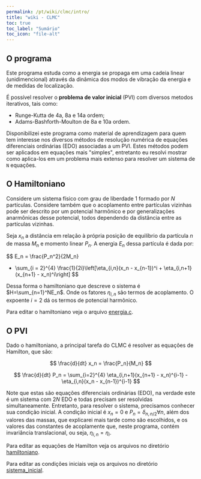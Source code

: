 ```yaml
---
permalink: /pt/wiki/clmc/intro/
title: "wiki - CLMC"
toc: true
toc_label: "Sumário"
toc_icon: "file-alt"
---
```


## O programa

Este programa estuda como a energia se propaga em uma
cadeia linear (unidimencional) através da dinâmica dos modos de vibração da energia
e de medidas de localização.

É possível resolver o **problema de valor inicial** (PVI) com diversos metodos iterativos,
tais como:
* Runge-Kutta de 4a, 8a e 14a ordem;
* Adams-Bashforth-Moulton de 8a e 10a ordem.

Disponibilizei este programa como material de aprendizagem para quem tem interesse
nos diversos métodos de resolução numérica de equações diferenciais ordinárias
(EDO) associadas a um PVI. Estes métodos podem ser aplicados em equações mais "simples",
entretanto eu resolvi mostrar como aplica-los em um problema mais extenso para
resolver um sistema de `N` equações.

## O Hamiltoniano

Considere um sistema físico com grau de liberdade 1 formado por $N$
partículas. Considere também que o acoplamento entre partículas
vizinhas pode ser descrito por um potencial harmônico e por
generalizações anarmônicas desse potencial, todos dependendo da
distância entre as partículas vizinhas.

Seja $x_n$ a distância em relação à própria posição de equilíbrio
da partícula $n$ de massa $M_n$ e momento linear $P_n$.
A energia $E_n$ dessa partícula é dada por:

$$
E_n = \frac{P_n^2}{2M_n}
   + \sum_{i = 2}^{4}
   \frac{1}{2i}\left[\eta_{i,n}(x_n - x_{n-1})^i + \eta_{i,n+1}(x_{n+1} - x_n)^i\right]
$$

Dessa forma o hamiltoniano que descreve o sistema é $H=\sum_{n=1}^NE_n$.
Onde os fatores $\eta_{i,n}$ são termos de acoplamento. O expoente $i=2$
dá os termos de potencial harmônico.

Para editar o hamiltoniano veja o arquivo
[energia.c](https://github.com/ismaeldamiao/CLMC/blob/master/hamiltoniano/energia.c).

## O PVI

Dado o hamiltoniano, a principal tarefa do CLMC é resolver as equações
de Hamilton, que são:

$$
   \frac{d}{dt} x_n = \frac{P_n}{M_n}
$$

$$
   \frac{d}{dt} P_n = \sum_{i=2}^{4}
   \eta_{i,n+1}(x_{n+1} - x_n)^{i-1} - \eta_{i,n}(x_n - x_{n-1})^{i-1}
$$

Note que estas são equações diferenciais ordinárias (EDO),
na verdade este é um sistema com $2N$ EDO e todas precisam ser resolvidas
simultaneamente. Entretanto, para resolver o sistema, precisamos
conhecer sua condição inicial.
A condição inicial é $x_n=0$ e $P_n=\delta_{n,n/2}\forall n$, além dos valores
das massas, que explicarei mais tarde como são escolhidos,
e os valores das constantes de acoplamente que, neste programa,
contém invariância translacional, ou seja, $\eta_{i,n} = \eta_i$.


Para editar as equações de Hamilton veja os arquivos no diretório
[hamiltoniano](https://github.com/ismaeldamiao/CLMC/tree/master/hamiltoniano).

Para editar as condições iniciais veja os arquivos no diretório
[sistema_inicial](https://github.com/ismaeldamiao/CLMC/tree/master/sistema_inicial).
